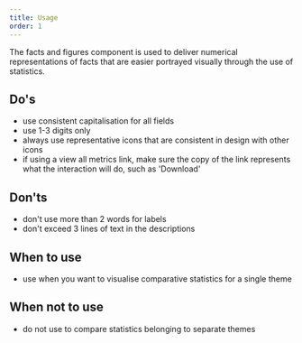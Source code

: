 ```yaml
---
title: Usage
order: 1
---
```

The facts and figures component is used to deliver numerical representations of facts that are easier portrayed visually through the use of statistics.

## Do's

- use consistent capitalisation for all fields
- use 1-3 digits only
- always use representative icons that are consistent in design with other icons
- if using a view all metrics link, make sure the copy of the link represents what the interaction will do, such as 'Download'

## Don'ts

- don't use more than 2 words for labels
- don't exceed 3 lines of text in the descriptions

## When to use

- use when you want to visualise comparative statistics for a single theme

## When not to use

- do not use to compare statistics belonging to separate themes
